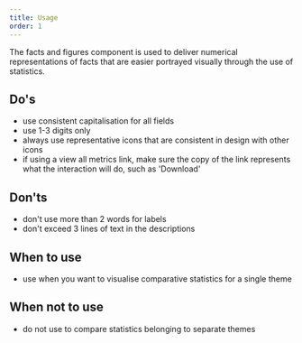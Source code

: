 ```yaml
---
title: Usage
order: 1
---
```

The facts and figures component is used to deliver numerical representations of facts that are easier portrayed visually through the use of statistics.

## Do's

- use consistent capitalisation for all fields
- use 1-3 digits only
- always use representative icons that are consistent in design with other icons
- if using a view all metrics link, make sure the copy of the link represents what the interaction will do, such as 'Download'

## Don'ts

- don't use more than 2 words for labels
- don't exceed 3 lines of text in the descriptions

## When to use

- use when you want to visualise comparative statistics for a single theme

## When not to use

- do not use to compare statistics belonging to separate themes
